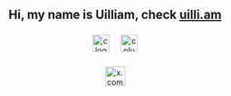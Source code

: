 <h2 align="center">Hi, my name is Uilliam, check <a href="https://uilli.am" target="_blank">uilli.am</a> </h2>

###

###
###
###
<div align="center">
  <img src="https://cdn.jsdelivr.net/gh/devicons/devicon/icons/c/c-original.svg" height="30" alt="c logo"  />
  <img width="12" />
  <img src="https://cdn.jsdelivr.net/gh/devicons/devicon/icons/cplusplus/cplusplus-original.svg" height="30" alt="cplusplus logo"  />
</div>

###
###
###
<div align="center">
  <a href="https://www.twitter.com/uilliamhyseni" target="_blank">
    <img src="https://img.shields.io/static/v1?message=(formerly twitter)&logo=x&label=&color=000000&logoColor=white&labelColor=&style=for-the-badge" height="35" alt="x.com logo"  />
  </a>
</div>

###

